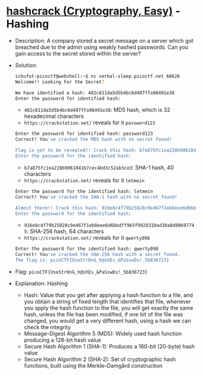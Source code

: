 # [hashcrack (Cryptography, Easy)](https://play.picoctf.org/practice/challenge/475) - Hashing

- Description: A company stored a secret message on a server which got breached due to the admin using weakly hashed passwords. Can you gain access to the secret stored within the server?
- Solution:
  ```bash
  schufot-picoctf@webshell:~$ nc verbal-sleep.picoctf.net 60626
  Welcome!! Looking For the Secret?
  
  We have identified a hash: 482c811da5d5b4bc6d497ffa98491e38
  Enter the password for identified hash:
  ```
  - `482c811da5d5b4bc6d497ffa98491e38`: MD5 hash, which is 32 hexadecimal characters
  - `https://crackstation.net/` reveals for it `password123`
  
  ```bash
  Enter the password for identified hash: password123
  Correct! You've cracked the MD5 hash with no secret found!
  
  Flag is yet to be revealed!! Crack this hash: b7a875fc1ea228b9061041b7cec4bd3c52ab3ce3
  Enter the password for the identified hash:
  ```
  - `b7a875fc1ea228b9061041b7cec4bd3c52ab3ce3`: SHA-1 hash, 40 characters
  - `https://crackstation.net/` reveals for it `letmein`
  
  ```bash
  Enter the password for the identified hash: letmein
  Correct! You've cracked the SHA-1 hash with no secret found!
  
  Almost there!! Crack this hash: 916e8c4f79b25028c9e467f1eb8eee6d6bbdff965f9928310ad30a8d88697745
  Enter the password for the identified hash:
  ```
  - `916e8c4f79b25028c9e467f1eb8eee6d6bbdff965f9928310ad30a8d88697745`: SHA-256 hash, 64 characters
  - `https://crackstation.net/` reveals for it `qwerty098`
  
  ```bash
  Enter the password for the identified hash: qwerty098
  Correct! You've cracked the SHA-256 hash with a secret found. 
  The flag is: picoCTF{UseStr0nG_h@shEs_&PaSswDs!_5b836723}
  ```
- Flag: `picoCTF{UseStr0nG_h@shEs_&PaSswDs!_5b836723}`
- Explanation: Hashing
  - Hash: Value that you get after applying a hash function to a file, and you obtain a string of fixed length that identifies that file, whenever you apply the hash function to the file, you will get exactly the same hash, unless the file has been modified, if one bit of the file was changed, you would get a very different hash, using a hash we can check the integrity
  - Message-Digest Algorithm 5 (MD5): Widely used hash function producing a 128-bit hash value
  - Secure Hash Algorithm 1 (SHA-1): Produces a 160-bit (20-byte) hash value
  - Secure Hash Algorithm 2 (SHA-2): Set of cryptographic hash functions, built using the Merkle–Damgård construction
